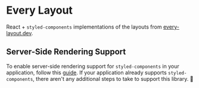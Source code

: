 # Every Layout
React + `styled-components` implementations of the layouts from [every-layout.dev](https://every-layout.dev).

## Server-Side Rendering Support
To enable server-side rendering support for `styled-components` in your application, follow this [guide](https://www.styled-components.com/docs/advanced#server-side-rendering). If your application already supports `styled-components`, there aren't any additional steps to take to support this library. 💅